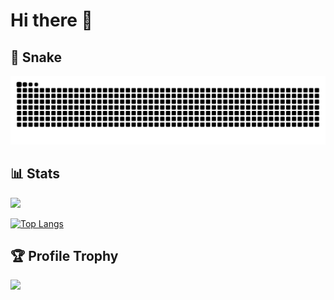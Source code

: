 # Hi there 👋

## :snake: Snake
<picture>
  <source
    media="(prefers-color-scheme: dark)"
    srcset="https://raw.githubusercontent.com/necofuryai/necofuryai/output/github-contribution-grid-snake-dark.svg"
  />
  <source
    media="(prefers-color-scheme: light)"
    srcset="https://raw.githubusercontent.com/necofuryai/necofuryai/output/github-contribution-grid-snake.svg"
  />
  <img
    alt="github contribution grid snake animation"
    src="https://raw.githubusercontent.com/necofuryai/necofuryai/output/github-contribution-grid-snake.svg"
  />
</picture>

## 📊 Stats
<a href="https://github.com/anuraghazra/github-readme-stats"><img src="https://github-readme-stats-rho-red.vercel.app/api?username=necofuryai&include_all_commits=true&count_private=true&show_icons=true&theme=blue-green" height="158px" /></a>

<!-- ## :computer: Top Languages Card
<a href="https://github.com/anuraghazra/github-readme-stats"><img src="https://github-readme-stats-rho-red.vercel.app/api/top-langs/?username=necofuryai&layout=donut&count_private=true&theme=blue-green" /></a> -->
[![Top Langs](https://github-readme-stats.vercel.app/api/top-langs/?username=necofuryai&layout=donut&count_private=true&theme=blue-green)](https://github.com/anuraghazra/github-readme-stats)

## :trophy: Profile Trophy
<a href="https://github.com/ryo-ma/github-profile-trophy"><img src="https://github-profile-trophy.vercel.app/?username=necofuryai&theme=onedark" /></a>

<!--
**necofuryai/necofuryai** is a ✨ _special_ ✨ repository because its `README.md` (this file) appears on your GitHub profile.

Here are some ideas to get you started:

- 🔭 I’m currently working on ...
- 🌱 I’m currently learning ...
- 👯 I’m looking to collaborate on ...
- 🤔 I’m looking for help with ...
- 💬 Ask me about ...
- 📫 How to reach me: ...
- 😄 Pronouns: ...
- ⚡ Fun fact: ...
-->
